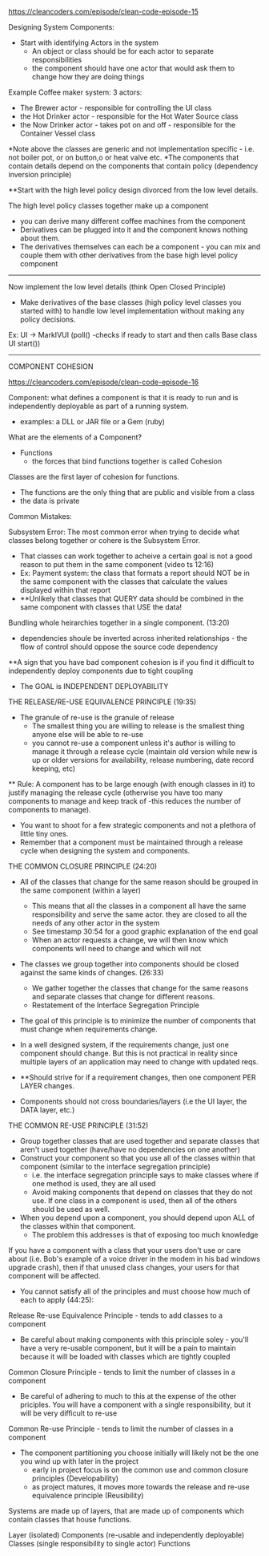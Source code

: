 https://cleancoders.com/episode/clean-code-episode-15

Designing System Components:
- Start with identifying Actors in the system
  - An object or class should be for each actor to separate responsibilities
  - the component should have one actor that would ask them to change how they are doing things

Example Coffee maker system:
3 actors:
  - The Brewer actor - responsible for controlling the UI class
  - the Hot Drinker actor - responsible for the Hot Water Source class
  - the Now Drinker actor - takes pot on and off - responsible for the Container Vessel class

*Note above the classes are generic and not implementation specific - i.e. not boiler pot, or on button,o or heat valve etc.
*The components that contain details depend on the components that contain policy (dependency inversion principle)

**Start with the high level policy design divorced from the low level details.

The high level policy classes together make up a component
  - you can derive many different coffee machines from the component
  - Derivatives can be plugged into it and the component knows nothing about them.
  - The derivatives themselves can each be a component - you can mix and couple them with other derivatives from the base high level policy component

---

Now implement the low level details (think Open Closed Principle)

- Make derivatives of the base classes (high policy level classes you started with) to handle low level implementation without making any policy decisions.

Ex: UI -> MarkIVUI (poll() -checks if ready to start and then calls Base class UI start())

------------------

COMPONENT COHESION

https://cleancoders.com/episode/clean-code-episode-16

Component: what defines a component is that it is ready to run and is independently deployable as part of a running system.
  - examples: a DLL or JAR file or a Gem (ruby)

What are the elements of a Component?
- Functions
  - the forces that bind functions together is called Cohesion

Classes are the first layer of cohesion for functions. 
  - The functions are the only thing that are public and visible from a class
  - the data is private

Common Mistakes:

Subsystem Error:
The most common error when trying to decide what classes belong together or cohere is the Subsystem Error.
 - That classes can work together to acheive a certain goal is not a good reason to put them in the same component (video ts 12:16)
  - Ex: Payment system: the class that formats a report should NOT be in the same component with the classes that calculate the values displayed within that report
  - **Unlikely that classes that QUERY data should be combined in the same component with classes that USE the data!

Bundling whole heirarchies together in a single component. (13:20)
  - dependencies shoule be inverted across inherited relationships - the flow of control should oppose the source code dependency

**A sign that you have bad component cohesion is if you find it difficult to independently deploy components due to tight coupling
 - The GOAL is INDEPENDENT DEPLOYABILITY


THE RELEASE/RE-USE EQUIVALENCE PRINCIPLE (19:35)

- The granule of re-use is the granule of release
  - The smallest thing you are willing to release is the smallest thing anyone else will be able to re-use
  - you cannot re-use a component unless it's author is willing to manage it through a release cycle (maintain old version while new is up or older versions for availability, release numbering, date record keeping, etc)

** Rule: A component has to be large enough (with enough classes in it) to justify managing the release cycle (otherwise you have too many components to manage and keep track of -this reduces the number of components to manage).
  - You want to shoot for a few strategic components and not a plethora of little tiny ones.
  - Remember that a component must be maintained through a release cycle when designing  the system and components.

THE COMMON CLOSURE PRINCIPLE (24:20)
- All of the classes that change for the same reason should be grouped in the same component (within a layer)
  - This means that all the classes in a component all have the same responsibility and serve the same actor. they are closed to all the needs of any other actor in the system
  - See timestamp 30:54 for a good graphic explanation of the end goal
  - When an actor requests a change, we will then know which components will need to change and which will not
- The classes we group together into components should be closed against the same kinds of changes. (26:33)
  - We gather together the classes that change for the same reasons and separate classes that change for different reasons.
  - Restatement of the Interface Segregation Principle

- The goal of this principle is to minimize the number of components that must change when requirements change.

- In a well designed system, if the requirements change, just one component should change. But this is not practical in reality since multiple layers of an application may need to change with updated reqs. 
- **Should strive for if a requirement changes, then one component PER LAYER changes.

- Components should not cross boundaries/layers (i.e the UI layer, the DATA layer, etc.)


THE COMMON RE-USE PRINCIPLE (31:52)

- Group together classes that are used together and separate classes that aren't used together (have/have no dependencies on one another)
- Construct your component so that you use all of the classes within that component (similar to the interface segregation principle)
  - i.e. the interface segregation principle says to make classes where if one method is used, they are all used
  - Avoid making components that depend on classes that they do not use. If one class in a component is used, then all of the others should be used as well.
- When you depend upon a component, you should depend upon ALL of the classes within that component.
  - The problem this addresses is that of exposing too much knowledge

If you have a component with a class that your users don't use or care about (i.e. Bob's example of a voice driver in the modem in his bad windows upgrade crash), then if that unused class changes, your users for that component will be affected.


* You cannot satisfy all of the principles and must choose how much of each to apply (44:25):

Release Re-use Equivalence Principle - tends to add classes to a component
  - Be careful about making components with this principle soley - you'll have a very re-usable component, but it will be a pain to maintain because it will be loaded with classes which are tightly coupled

Common Closure Principle - tends to limit the number of classes in a component
  - Be careful of adhering to much to this at the expense of the other priciples. You will have a component with a single responsibility, but it will be very difficult to re-use

Common Re-use Principle - tends to limit the number of classes in  a component

- The component partitioning you choose initially will likely not be the one you wind up with later in the project
  - early in project focus is on the common use and common closure principles (Developability)
  - as project matures, it moves more towards the release and re-use equivalence principle (Reusibility)

Systems are made up of layers, that are made up of components which contain classes that house functions.

Layer (isolated)
    Components (re-usable and independently deployable)
      Classes (single responsibility to single actor)
        Functions
